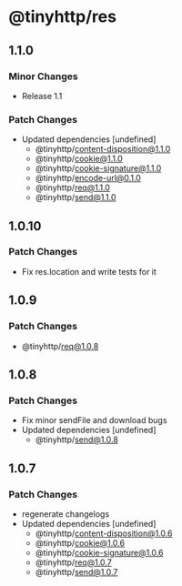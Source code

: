 # @tinyhttp/res

## 1.1.0

### Minor Changes

- Release 1.1

### Patch Changes

- Updated dependencies [undefined]
  - @tinyhttp/content-disposition@1.1.0
  - @tinyhttp/cookie@1.1.0
  - @tinyhttp/cookie-signature@1.1.0
  - @tinyhttp/encode-url@0.1.0
  - @tinyhttp/req@1.1.0
  - @tinyhttp/send@1.1.0

## 1.0.10

### Patch Changes

- Fix res.location and write tests for it

## 1.0.9

### Patch Changes

- @tinyhttp/req@1.0.8

## 1.0.8

### Patch Changes

- Fix minor sendFile and download bugs
- Updated dependencies [undefined]
  - @tinyhttp/send@1.0.8

## 1.0.7

### Patch Changes

- regenerate changelogs
- Updated dependencies [undefined]
  - @tinyhttp/content-disposition@1.0.6
  - @tinyhttp/cookie@1.0.6
  - @tinyhttp/cookie-signature@1.0.6
  - @tinyhttp/req@1.0.7
  - @tinyhttp/send@1.0.7
